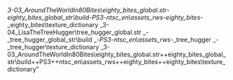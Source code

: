 
_3-03_AroundTheWorldIn80Bites\eighty_bites_global.str_-_eighty_bites_global_str\build_-_PS3_-_ntsc_en\assets_rws_-_eighty_bites_-_eighty_bites\texture_dictionary
_3-04_LisaTheTreeHugger\tree_hugger_global.str _-_tree_hugger_global_str\build _-_PS3_-_ntsc_en\assets_rws_-_tree_hugger _-_tree_hugger\texture_dictionary
_3-03_AroundTheWorldIn80Bites\eighty_bites_global.str++eighty_bites_global_str\build++PS3++ntsc_en\assets_rws++eighty_bites++eighty_bites\texture_dictionary"